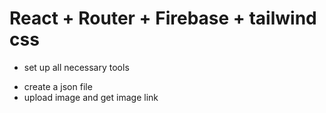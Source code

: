 # React + Router + Firebase + tailwind css

- set up all necessary tools

* create a json file
* upload image and get image link
